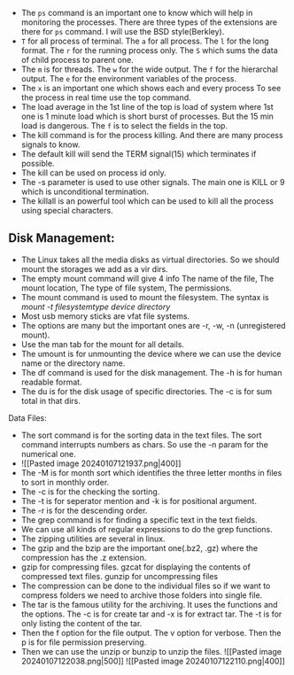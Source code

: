 
- The `ps` command is an important one to know which will help in monitoring the processes. There are three types of the extensions are there for `ps` command. I will use the BSD style(Berkley).
- `T` for all process of terminal. The `a` for all process. The `l` for the long format. The `r` for the running process only. The `S` which sums the data of child process to parent one.
- The `m` is for threads. The `w` for the wide output. The `f` for the hierarchal output. The `e` for the environment variables of the process.
- The `x` is an important one which shows each and every process To see the process in real time use the top command.
- The load average in the 1st line of the top is load of system where 1st one is 1 minute load which is short burst of processes. But the 15 min load is dangerous. The `f` is to select the fields in the top.
- The kill command is for the process killing. And there are many process signals to know.
- The default kill will send the TERM signal(15) which terminates if possible.
- The kill can be used on process id only.
- The -s parameter is used to use other signals. The main one is KILL or 9 which is unconditional termination.
- The killall is an powerful tool which can be used to kill all the process using special characters.
## Disk Management:
- The Linux takes all the media disks as virtual directories. So we should mount the storages we add as a vir dirs.
- The empty mount command will give 4 info The name of the file, The mount location, The type of file system, The permissions.
- The mount command is used to mount the filesystem. The syntax is *mount -t filesystemtype device directory*
- Most usb memory sticks are vfat file systems.
- The options are many but the important ones are -r, -w, -n (unregistered mount).
- Use the man tab for the mount for all details.
- The umount is for unmounting the device where we can use the device name or the directory name.
- The df command is used for the disk management. The -h is for human readable format.
- The du is for the disk usage of specific directories. The -c is for sum total in that dirs.

Data Files:

- The sort command is for the sorting data in the text files. The sort command interrupts numbers as chars. So use the -n param for the numerical one.
- ![[Pasted image 20240107121937.png|400]]
- The -M is for month sort which identifies the three letter months in files to sort in monthly order.
- The -c is for the checking the sorting.
- The -t is for seperator mention and -k is for positional argument.
- The -r is for the descending order.
- The grep command is for finding a specific text in the text fields.
- We can use all kinds of regular expressions to do the grep functions.
- The zipping utilities are several in linux.
- The gzip and the bzip are the important one(.bz2, .gz) where the compression has the .z extension.
- gzip for compressing files. gzcat for displaying the contents of compressed text files. gunzip for uncompressing files
- The compression can be done to the individual files so if we want to compress folders we need to archive those folders into single file.
- The tar is the famous utility for the archiving. It uses the functions and the options. The -c is for create tar and -x is for extract tar. The -t is for only listing the content of the tar.
- Then the f option for the file output. The v option for verbose. Then the p is for file permission preserving.
- Then we can use the unzip or bunzip to unzip the files.
![[Pasted image 20240107122038.png|500]]
![[Pasted image 20240107122110.png|400]]
